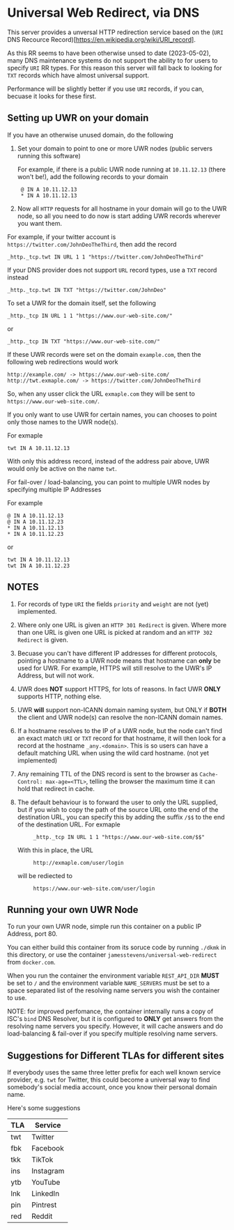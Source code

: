# Universal Web Redirect, via DNS

This server provides a unversal HTTP redirection service based on the (`URI` DNS Recource Record)[https://en.wikipedia.org/wiki/URI_record].

As this RR seems to have been otherwise unsed to date (2023-05-02), many DNS maintenance systems do not support
the ability to for users to specify `URI` RR types. For this reason this server will fall back to looking for `TXT` records
which have almost universal support.

Performance will be slightly better if you use `URI` records, if you can, becuase it looks for these first.


## Setting up UWR on your domain

If you have an otherwise unused domain, do the following

1. Set your domain to point to one or more UWR nodes (public servers running this software)

	For example, if there is a public UWR node running at `10.11.12.13` (there won't be!), add the following
	records to your domain

		@ IN A 10.11.12.13
		* IN A 10.11.12.13

2. Now all `HTTP` requests for all hostname in your domain will go to the UWR node, so all you need
to do now is start adding UWR records wherever you want them.

For example, if your twitter account is `https://twitter.com/JohnDeoTheThird`, then add the record

	_http._tcp.twt IN URL 1 1 "https://twitter.com/JohnDeoTheThird"

If your DNS provider does not support `URL` record types, use a `TXT` record instead

	_http._tcp.twt IN TXT "https://twitter.com/JohnDeo"

To set a UWR for the domain itself, set the following

	_http._tcp IN URL 1 1 "https://www.our-web-site.com/"

or

	_http._tcp IN TXT "https://www.our-web-site.com/"

If these UWR records were set on the domain `example.com`, then the following web redirections would work

	http://example.com/ -> https://www.our-web-site.com/
	http://twt.exmaple.com/ -> https://twitter.com/JohnDeoTheThird

So, when any usser click the URL `exmaple.com` they will be sent to `https://www.our-web-site.com/`.

If you only want to use UWR for certain names, you can chooses to point only those names to the UWR node(s).

For exmaple

	twt IN A 10.11.12.13

With only this address record, instead of the address pair above, UWR would only be active on the name `twt`.

For fail-over / load-balancing, you can point to multiple UWR nodes by specifying multiple IP Addresses

For example

	@ IN A 10.11.12.13
	@ IN A 10.11.12.23
	* IN A 10.11.12.13
	* IN A 10.11.12.23

or

	twt IN A 10.11.12.13
	twt IN A 10.11.12.23


## NOTES

1. For records of type `URI` the fields `priority` and `weight` are not (yet) implemented.

2. Where only one URL is given an `HTTP 301 Redirect` is given.
Where more than one URL is given one URL is picked at random and an `HTTP 302 Redirect` is given.

3. Becuase you can't have different IP addresses for different protocols, pointing a hostname to a UWR node means that hostname can **only** be used for UWR.
For example, HTTPS will still resolve to the UWR's IP Address, but will not work.

4. UWR does **NOT** support HTTPS, for lots of reasons. In fact UWR **ONLY** supports HTTP, nothing else.

5. UWR **will** support non-ICANN domain naming system, but ONLY if **BOTH** the client and UWR node(s) can resolve the non-ICANN domain names.

6. If a hostname resolves to the IP of a UWR node, but the node can't find an exact match `URI` or `TXT` record for that hostname,
it will then look for a record at the hostname `_any.<domain>`. This is so users can have a default matching URL when using the wild card hostname. (not yet implemented)

7. Any remaining TTL of the DNS record is sent to the browser as `Cache-Control: max-age=<TTL>`, telling the browser the maximum time it can hold that redirect in cache.

8. The default behaviour is to forward the user to only the URL supplied, but if you wish to copy the path of the source URL onto the end of the
destination URL, you can specify this by adding the suffix `/$$` to the end of the destination URL. For exmaple

			_http._tcp IN URL 1 1 "https://www.our-web-site.com/$$"

	With this in place, the URL

			http://exmaple.com/user/login

	will be rediected to

			https://www.our-web-site.com/user/login


## Running your own UWR Node

To run your own UWR node, simple run this container on a public IP Address, port 80.

You can either build this container from its soruce code by running `./dkmk` in this directory, or use the
container `jamesstevens/universal-web-redirect` from `docker.com`.

When you run the container the environment variable `REST_API_DIR` **MUST** be set to `/` and the environment variable `NAME_SERVERS`
must be set to a space separated list of the resolving name servers you wish the container to use.

NOTE: for improved perfomance, the container internally runs a copy of ISC's `bind` DNS Resolver, but it is configured to **ONLY**
get answers from the resolving name servers you specify. However, it will cache answers and do load-balancing & fail-over if you specify
multiple resolving name servers.


## Suggestions for Different TLAs for different sites

If everybody uses the same three letter prefix for each well known service provider, e.g. `twt` for Twitter, this could become a universal way to find
somebody's social media account, once you know their personal domain name.

Here's some suggestions

| TLA | Service |
| --- | ------- |
| twt | Twitter |
| fbk | Facebook |
| tkk | TikTok |
| ins | Instagram |
| ytb | YouTube |
| lnk | LinkedIn |
| pin | Pintrest |
| red | Reddit |

